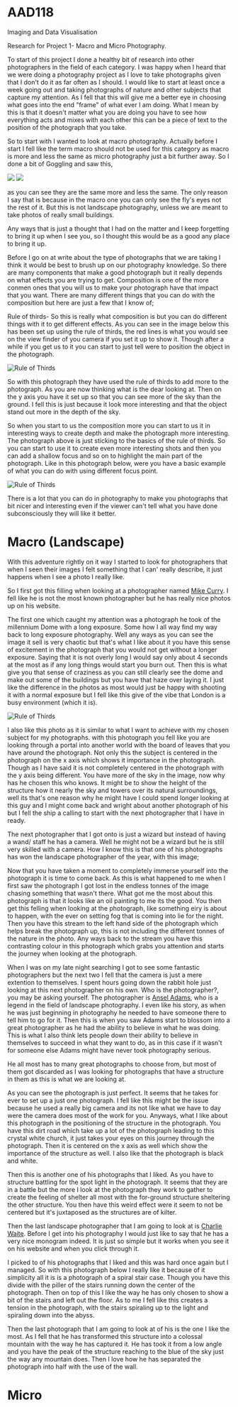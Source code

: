 # AAD118

 Imaging and Data Visualisation
 
 
 
 
 Research for Project 1- Macro and Micro Photography.
 
 To start of this project I done a  healthy bit of research into other photographers in the field of each category. I was happy when I heard that we were doing a photography project as I love to take photographs given that I don't do it as far often as I should. I would like to start at least once a week going out and taking photographs of nature and other subjects that capture my attention. As I fell that this will give me a better eye in choosing what goes into the end "frame" of what ever I am doing. What I mean by this is that it doesn't matter what you are doing you have to see how everything acts and mixes with each other this can be a piece of text to the position of the photograph that you take.
 
 So to start with I wanted to look at macro photography. Actually before I start I fell like the term macro should not be used for this category as macro is more and less the same as micro photography just a bit further away. So I done a bit of Goggling and saw this, 
 
 <img src="project_1/micro-example.jpg" atl="Example Image of Micro Photography"/>
 <img src="project_1/macro-example.jpg" atl="Example Image of Macro Photography"/>


as you can see they are the same more and less the same. The only reason I say that is because in the macro one you can only see the fly's eyes not the rest of it. But this is not landscape photography, unless we are meant to take photos of really small buildings.

Any ways that is just a thought that I had on the matter and I keep forgetting to bring it up when I see you, so I thought this would be as a good any place to bring it up.

Before I go on at write about the type of photographs that we are taking I think it would be best to brush up on our photography knowledge. So there are many components that make a good photograph but it really depends on what effects you are trying to get.
Composition is one of the more conmen ones that you will us to make your photograph have that impact that you want. There are many different things that you can do with the composition but here are just a few that I know of;

Rule of thirds- So this is really what composition is but you can do different things with it to get different effects. As you can see in the image below this has been set up using the rule of thirds, the red lines is what you would see on the view finder of you camera if you set it up to show it. Though after a while if you get us to it you can start to just tell were to position the object in the photograph. 

![Rule of Thirds](http://mrs-cook.weebly.com/uploads/2/3/0/6/23067164/____7388181_orig.jpg)

So with this photograph they have used the rule of thirds to add more to the photograph. As you are now thinking what is the dear looking at. Then on the y axis you have it set up so that you can see more of the sky than the ground. I fell this is just because it look more interesting and that the object stand out more in the depth of the sky.

So when you start to us the composition more you can start to us it in interesting ways to create depth and make the photograph more interesting. The photograph above is just sticking to the basics of the rule of thirds. So you can start to use it to create even more interesting shots and then you can add a shallow focus and so on to highlight the main part of the photograph. Like in this photograph below, were you have a basic example of what you can do with using different focus point.

![Rule of Thirds](http://www.thephotoargus.com/wp-content/uploads/2009/10/focus3.jpg)

There is a lot that you can do in photography to make you photographs that bit nicer and interesting even if the viewer can't tell what you have done subconsciously they will like it better.

Macro (Landscape)
=================

With this adventure rightly on it way I started to look for photographers that when I seen their images I felt something that I can' really describe, it just happens when I see a photo I really like.

So I first got this filling when looking at a photographer named [Mike Curry](http://www.mikecurryphotography.com/portfolio). I fell like he is not the most known photographer but he has really nice photos up on his website.

The first one which caught my attention was a photograph he took of the millennium Dome with a long exposure. Some how I all way find my way back to long exposure photography. Well any ways as you can see the image it sell is very chaotic but that's what I like about it you have this sense of excitement in the photograph that you would not get without a longer exposure. Saying that it is not overly long I would say only about 4 seconds at the most as if any long things would start you burn out. Then this is what give you that sense of craziness as you can still clearly see the dome and make out some of the buildings but you have that haze over laying it. I just like the difference in the photos as most would just be happy with shooting it with a normal exposure but I fell like this give of the vibe that London is a busy environment (which it is).

![Rule of Thirds](http://www.thephotoargus.com/wp-content/uploads/2009/10/focus3.jpg)

I also like this photo as it is similar to what I want to achieve with my chosen subject for my photographs. with this photograph you fell like you are looking through a portal into another world with the board of leaves that you have around the photograph. Not only this the subject is  centered in the photograph on the x axis which shows it importance in the photograph. Though as I have said it is not completely centered in the photograph with the y axis being different. You have more of the sky in the image, now why has he chosen this who knows. It might be to show the height of the structure how it nearly the sky and towers over its natural surroundings, well its that's one reason why he might have I could spend longer looking at this guy and I might come back and wright about another photograph of his but I fell the ship a calling to start with the next photographer that I have in ready.


The next photographer that I got onto is just a wizard but instead of having a wand/ staff he has a camera. Well he might not be a wizard but he is still very skilled with a camera. How I know this is that one of his photographs has won the landscape photographer of the year, with this image;

Now that you have taken a moment to completely immerse yourself into the photograph it is time to come back. As this is what happened to me when I first saw the photograph I got lost in the endless tonnes of the image chasing something that wasn't there. What got me the most about this photograph is that it looks like an oil painting to me its the good. You then get this felling when looking at the photograph, like something eiry is about to happen, with the ever on setting fog that is coming into lie for the night. Then you have this stream to the left hand side of the photograph which helps break the photograph up, this is not including the different tonnes of the nature in the photo. Any ways back to the stream you have this contrasting colour in this photograph which grabs you attention and starts the journey when looking at the photograph. 

When I was on my late night searching I got to see some fantastic photographers but the next two I fell that the camera is just a mere extention to themselves. I spent hours going down the rabbit hole just looking at this next photographer on his own. Who is the photographer?, you may be asking yourself. The photographer is [Ansel Adams](http://www.anseladams.com/), who is a legend in the field of landscape photography. I even like his story, as when he was just beginning in photography he needed to have someone there to tell him to go for it. Then this is when you saw Adams start to blossom into a great photographer as he had the ability to believe in what he was doing. This is what I also think lets people down their ability to believe in themselves to succeed in what they want to do, as in this case if it wasn't for someone else Adams might have never took photography serious.

He all most has to many great photographs to choose from, but most of them got discarded as I was looking for photographs that have a structure in them as this is what we are looking at.

As you can see the photograph is just perfect. It seems that he takes for ever to set up a just one photograph. I fell like this might be the issue because he used a really big camera and its not like what we have to day were the camera does most of the work for you. Anyways, what I like about this photograph in the positioning of the structure in the photograph. You have this dirt road which take up a lot of the photograph leading to this crystal white church, it just takes your eyes on this journey through the photograph. Then it is centered on the x axis as well which show the importance of the structure as well. I also like that the photograph is black and white.

Then this is another one of his photographs that I liked. As you have to structure battling for the spot light in the photograph. It seems that they are in a battle but the more I look at the photograph they work to gather to create the feeling of shelter all most with the for-ground structure sheltering the other structure. You then have this weird effect were it seem to not be centered but it's juxtaposed as the structures are of kilter.

Then the last landscape photographer that I am going to look at is [Charlie Waite](http://www.charliewaite.com/). Before I get into his photography I would just like to say that he has a very nice monogram indeed. It is just so simple but it works when you see it on his website and when you click through it.

I picked to of his photographs that I liked and this was hard once again but I managed. So with this photograph below I really like it because of it simplicity all it is is a photograph of a spiral stair case. Though you have this divide with the piller of the stairs running down the center of the photograph. Then on top of this I like the way he has only chosen to show a bit of the stairs and left out the floor. As to me I fell like this creates a tension in the photograph, with the stairs spiraling up to the light and spiraling down into the abyss.

Then the last photograph that I am going to look at of his is the one I like the most. As I fell that he has transformed this structure into a colossal mountain with the way he has captured it. He has took it from a low angle and you have the peak of the structure reaching to the blue of the sky just the way any mountain does. Then I love how he has separated the photograph into half with the use of the wall.

Micro
====


